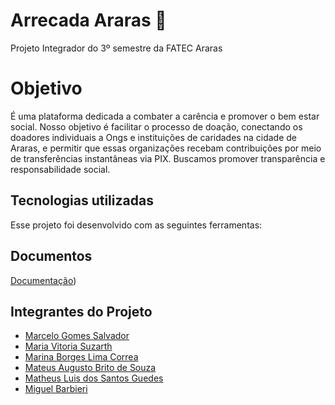 # Arrecada Araras 🦜
Projeto Integrador do 3º semestre da FATEC Araras

# Objetivo 
É uma plataforma dedicada a combater a carência e promover o bem estar social. Nosso objetivo é facilitar o processo de doação, conectando os doadores individuais a Ongs e instituições de caridades na cidade de Araras, e permitir que essas organizações recebam contribuições por meio de transferências instantâneas via PIX. Buscamos promover transparência e responsabilidade social.

## Tecnologias utilizadas

Esse projeto foi desenvolvido com as seguintes ferramentas:

## Documentos
[Documentação]())


## Integrantes do Projeto
- [Marcelo Gomes Salvador](https://github.com/marcelosalvador)
- [Maria Vitoria Suzarth](https://github.com/mvitoriasuz)
- [Marina Borges Lima Correa](https://github.com/mborges007)
- [Mateus Augusto Brito de Souza](https://github.com/MateUZZOO7)
- [Matheus Luis dos Santos Guedes](https://github.com/matheusldsguedes)
- [Miguel Barbieri](https://github.com/M1quantum)
